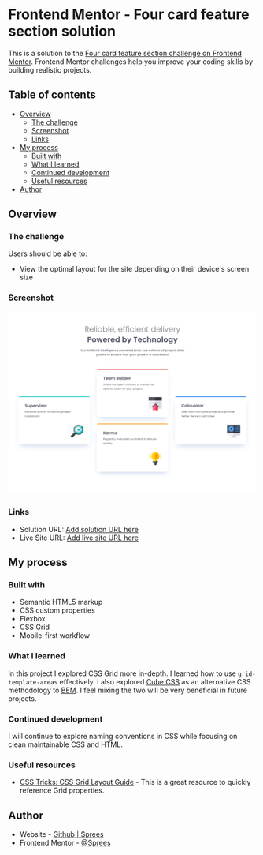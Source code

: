 # Frontend Mentor - Four card feature section solution

This is a solution to the [Four card feature section challenge on Frontend Mentor](https://www.frontendmentor.io/challenges/four-card-feature-section-weK1eFYK). Frontend Mentor challenges help you improve your coding skills by building realistic projects. 

## Table of contents

- [Overview](#overview)
  - [The challenge](#the-challenge)
  - [Screenshot](#screenshot)
  - [Links](#links)
- [My process](#my-process)
  - [Built with](#built-with)
  - [What I learned](#what-i-learned)
  - [Continued development](#continued-development)
  - [Useful resources](#useful-resources)
- [Author](#author)

## Overview

### The challenge

Users should be able to:

- View the optimal layout for the site depending on their device's screen size

### Screenshot

![](./design/screenshot_four-card-feature-section.png)

### Links

- Solution URL: [Add solution URL here](https://your-solution-url.com)
- Live Site URL: [Add live site URL here](https://your-live-site-url.com)

## My process

### Built with

- Semantic HTML5 markup
- CSS custom properties
- Flexbox
- CSS Grid
- Mobile-first workflow

### What I learned

In this project I explored CSS Grid more in-depth. I learned how to use `grid-template-areas` effectively. I also explored [Cube CSS](https://cube.fyi/) as an alternative CSS methodology to [BEM](https://getbem.com/). I feel mixing the two will be very beneficial in future projects.

### Continued development

I will continue to explore naming conventions in CSS while focusing on clean maintainable CSS and HTML.

### Useful resources

- [CSS Tricks: CSS Grid Layout Guide](https://css-tricks.com/snippets/css/complete-guide-grid/) - This is a great resource to quickly reference Grid properties.

## Author

- Website - [Github | Sprees](https://github.com/Sprees)
- Frontend Mentor - [@Sprees](https://www.frontendmentor.io/profile/sprees)
